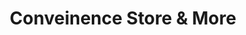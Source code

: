 ---
title: "Conveinence Store & More"
url: /north-myrtle-beach/conveinence-store-and-more/
shop: convenience
---